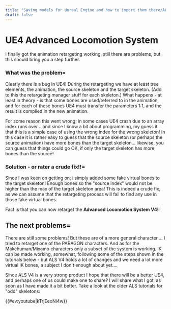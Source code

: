 ```yaml
---
title: "Saving models for Unreal Engine and how to import them there/ALS"
draft: false
---
```


# UE4 Advanced Locomotion System 

I finally got the animation retargeting working, still there are problems, but this should bring you a step further. 

### What was the problem= 
Clearly there is a bug in UE4! During the retargeting we have at least tree elements, the animation, the source skeleton and the target skeleton. (Add to this the retargeting manager stuff for each skeleton.)  What happens - at least in theory  - is that some bones are used/referred to in the animation, and for each of these bones UE4 must transfer the parameters 1:1, and the result is complied in the new animation. 

For some reason this went wrong; in some cases UE4 crash due to an array index runs over... and since I know a bit about programming, my guess it that this is a simple case of using the wrong index for the wrong skeleton! In this case it is rather easy to guess that the source skeleton (or perhaps the source animation) have more bones than the target skeleton... likewise, you can guess that things could go OK, if only the target skeleton has more bones than the source! 

### Solution - or rater a crude fix!!=
Since I was keen on getting on; i simply added some fake virtual bones to the target skeleton! Enough bones so the "source index" would not be higher than the max of the target skeleton area! This is indeed a crude fix, as we can assume that the retargeting process will fail to find any use in those fake virtual bones. 

Fact is that you can now retarget the **Advanced Locomotion System V4**!!

## The next problems= 
There are still some problems! But these are of a more general character.... I tried to retarget one of the PARAGON characters. And as for the Makehuman/Mixamo characters only a subset of the system is working. IK can be made working, somewhat, following some of the steps shown in the tutorials below - but ALS V4 holds a lot of changes and we need a lot more virtual IK bones, a subject I don't enough about yet.... 

Since ALS V4 is a very strong product I hope that there will be a better UE4, and perhaps one of us could make one to share? I will share what I got, as soon as I have made it a bit better. Take a look at the older ALS tutorials for "odd" skeletons: 

{{#ev:youtube|kTrjEeoNi4w}}